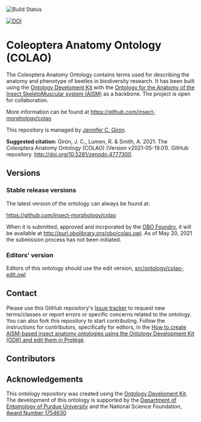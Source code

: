 
![Build Status](https://github.com/JCGiron/colao/workflows/CI/badge.svg)

[![DOI](https://zenodo.org/badge/130903793.svg)](https://zenodo.org/badge/latestdoi/130903793)

# Coleoptera Anatomy Ontology (COLAO)

The Coleoptera Anatomy Ontology contains terms used for describing the anatomy and phenotype of beetles in biodiversity research. It has been built using the [Ontology Develoment Kit](https://github.com/INCATools/ontology-development-kit) with the [Ontology for the Anatomy of the Insect SkeletoMuscular system (AISM)](https://github.com/insect-morphology/aism) as a backbone. The project is open for collaboration.

More information can be found at https://github.com/insect-morphology/colao

This repository is managed by [Jennifer C. Girón](https://github.com/JCGiron).

**Suggested citation:** Girón, J. C., Lumen, R. & Smith, A. 2021. The Coleoptera Anatomy Ontology (COLAO) (Version v2021-05-19.01). GitHub repository. http://doi.org/10.5281/zenodo.4777300.

## Versions

### Stable release versions

The latest version of the ontology can always be found at:

https://github.com/insect-morphology/colao

When it is submitted, approved and incrporated by the [OBO Foundry](http://www.obofoundry.org/), it will be available at http://purl.obolibrary.org/obo/colao.owl. As of May 20, 2021 the submission process has not been initiated.

### Editors' version

Editors of this ontology should use the edit version, [src/ontology/colao-edit.owl](src/ontology/colao-edit.owl)

## Contact

Please use this GitHub repository's [Issue tracker](https://github.com/insect-morphology/colao/issues) to request new terms/classes or report errors or specific concerns related to the ontology. You can also fork this repository to start contributing. Follow the instructions for contributors, specifically for editors, in the [How to create AISM-based insect anatomy ontologies using the Ontology Development Kit (ODK) and edit them in Protégé](https://github.com/insect-morphology/Manual).

## Contributors



## Acknowledgements

This ontology repository was created using the [Ontology Develoment Kit](https://github.com/INCATools/ontology-development-kit). The development of this ontology is supported by the [Department of Entomology of Purdue University](https://ag.purdue.edu/entm/Pages/default.aspx) and the National Science Foundation, [Award Number 1754630](https://www.nsf.gov/awardsearch/showAward?AWD_ID=1754630&HistoricalAwards=false).
